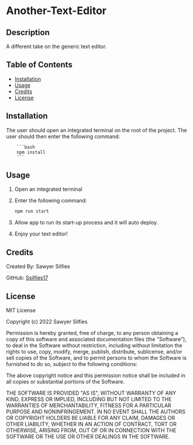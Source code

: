 # Another-Text-Editor

## Description

A different take on the generic text editor.

## Table of Contents

- [Installation](#installation)
- [Usage](#usage)
- [Credits](#credits)
- [License](#license)

## Installation 

The user should open an integrated terminal on the root of the project. The user should then enter the following command: 

        ```bash
        npm install
        ```

## Usage

1. Open an integrated terminal

2. Enter the following command:

    ```bash
    npm run start
    ```
3. Allow app to run its start-up process and it will auto deploy. 

4. Enjoy your text editor!

## Credits

Created By: Sawyer Silfies

GitHub: [Ssilfies17](https://github.com/ssilfies17)

## License

MIT License

Copyright (c) 2022 Sawyer Silfies

Permission is hereby granted, free of charge, to any person obtaining a copy
of this software and associated documentation files (the "Software"), to deal
in the Software without restriction, including without limitation the rights
to use, copy, modify, merge, publish, distribute, sublicense, and/or sell
copies of the Software, and to permit persons to whom the Software is
furnished to do so, subject to the following conditions:

The above copyright notice and this permission notice shall be included in all
copies or substantial portions of the Software.

THE SOFTWARE IS PROVIDED "AS IS", WITHOUT WARRANTY OF ANY KIND, EXPRESS OR
IMPLIED, INCLUDING BUT NOT LIMITED TO THE WARRANTIES OF MERCHANTABILITY,
FITNESS FOR A PARTICULAR PURPOSE AND NONINFRINGEMENT. IN NO EVENT SHALL THE
AUTHORS OR COPYRIGHT HOLDERS BE LIABLE FOR ANY CLAIM, DAMAGES OR OTHER
LIABILITY, WHETHER IN AN ACTION OF CONTRACT, TORT OR OTHERWISE, ARISING FROM,
OUT OF OR IN CONNECTION WITH THE SOFTWARE OR THE USE OR OTHER DEALINGS IN THE
SOFTWARE.
